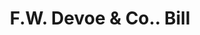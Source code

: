 ---
doi: 10.7916/D8NS261J
date_other: '1870'
date_other_textual: 1870-1879
form: printed ephemera
genre:
- Invoices
name:
- F.W. Devoe & Co.
object_in_context_url: https://biggert.cul.columbia.edu/items/view/ave_biggert_00989
subject_hierarchical_geographic:
- New York, New York, United States
subject_name:
- F.W. Devoe & Co.
title: F.W. Devoe & Co.. Bill
sort_title: F.W. Devoe & Co.. Bill
call_number: ave_biggert_00989
coordinates:
- 40.71277777777778,-74.00583333333333
pid: ave_biggert_00989
identifiers: ave_biggert_00989
thumbnail: https://derivativo-2.library.columbia.edu/iiif/2/ldpd:344272/full/!256,256/0/native.jpg
permalink: "/biggert/ave_biggert_00989/"
layout: iiif-image-page
---